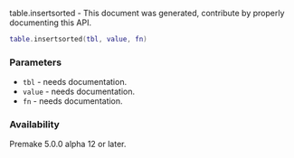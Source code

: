 table.insertsorted - This document was generated, contribute by properly documenting this API.

```lua
table.insertsorted(tbl, value, fn)
```

### Parameters ###

* `tbl` - needs documentation.
* `value` - needs documentation.
* `fn` - needs documentation.

### Availability ###

Premake 5.0.0 alpha 12 or later.

